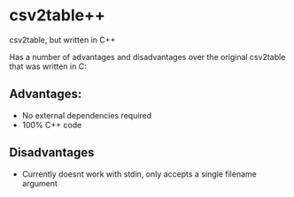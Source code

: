 # csv2table++
csv2table, but written in C++

Has a number of advantages and disadvantages over the original csv2table that was written in C:

## Advantages:
 - No external dependencies required
 - 100% C++ code
 
 ## Disadvantages
  - Currently doesnt work with stdin, only accepts a single filename argument
